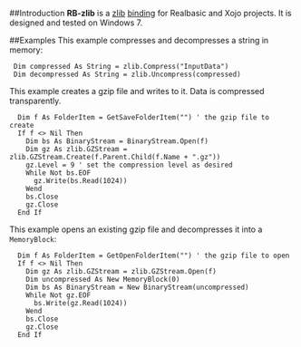 ##Introduction
**RB-zlib** is a [zlib](http://www.zlib.net/) [binding](http://en.wikipedia.org/wiki/Language_binding) for Realbasic and Xojo projects. It is designed and tested on Windows 7. 

##Examples
This example compresses and decompresses a string in memory:
```vbnet
 Dim compressed As String = zlib.Compress("InputData")
 Dim decompressed As String = zlib.Uncompress(compressed)
```

This example creates a gzip file and writes to it. Data is compressed transparently.

```vbnet
  Dim f As FolderItem = GetSaveFolderItem("") ' the gzip file to create
  If f <> Nil Then
    Dim bs As BinaryStream = BinaryStream.Open(f)
    Dim gz As zlib.GZStream = zlib.GZStream.Create(f.Parent.Child(f.Name + ".gz"))
    gz.Level = 9 ' set the compression level as desired
    While Not bs.EOF
      gz.Write(bs.Read(1024))
    Wend
    bs.Close
    gz.Close
  End If
```

This example opens an existing gzip file and decompresses it into a `MemoryBlock`:
```vbnet
  Dim f As FolderItem = GetOpenFolderItem("") ' the gzip file to open
  If f <> Nil Then
    Dim gz As zlib.GZStream = zlib.GZStream.Open(f)
    Dim uncompressed As New MemoryBlock(0)
    Dim bs As BinaryStream = New BinaryStream(uncompressed)
    While Not gz.EOF
      bs.Write(gz.Read(1024))
    Wend
    bs.Close
    gz.Close
  End If
```
